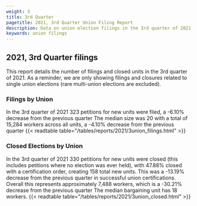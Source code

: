 ```yaml
---
weight: 3
title: 3rd Quarter
pagetitle: 2021, 3rd Quarter Union Filing Report
description: Data on union election filings in the 3rd quarter of 2021
keywords: union filings
---
```


## 2021, 3rd Quarter filings

This report details the number of filings and closed units in the 3rd quarter of 2021. As a reminder, we are only showing filings and closures related to single union elections (rare multi-union elections are excluded).

### Filings by Union
In the 3rd quarter of 2021 323 petitions for new units were filed, a -6.10% decrease from the previous quarter The median size was 20 with a total of 15,284 workers across all units, a -4.10% decrease from the previous quarter
{{< readtable table="/tables/reports/2021/3union_filings.html" >}}

### Closed Elections by Union
In the 3rd quarter of 2021 330 petitions for new units were closed (this includes petitions where no election was ever held), with 47.88% closed with a certification order, creating 158 total new units. This was a -13.19% decrease from the previous quarter in successful union certifications. Overall this represents approximately 7,488 workers, which is a -30.21% decrease from the previous quarter The median bargaining unit has 18 workers.
{{< readtable table="/tables/reports/2021/3union_closed.html" >}}
